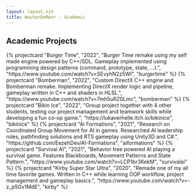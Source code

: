 ```yaml
---
layout: layout.njk
title: WouterDeMoor - Academic
---
```


<section class="games">
  <h2 class="grid-title">Academic Projects</h2>
  <div class="projectcard-grid container">
    {% projectcard "Burger Time", "2022", "Burger Time remake using my self made engine powered by C++/SDL. Gameplay implemented using programming design patterns (command, prototype, state, ...).", "https://www.youtube.com/watch?v=SEvyhN2z5WI", "burgertime" %}
    {% projectcard "Bomberman", "2022", "Custom DirectX C++ engine and Bomberman remake. Implementing DirectX render logic and pipeline, gameplay written in C++ and shaders in HLSL.", "https://www.youtube.com/watch?v=7mh5uRZ0Lmc", "bomberman" %}
    {% projectcard "Bikin Ice", "2022", "Group project together with 4 other students, testing our project management and teamwork skills while developing a fun co-op game.", "https://lukaverhelle.itch.io/bikinice", "bikinice" %}
    {% projectcard "AI Formations", "2021", "Research on Coordinated Group Movement for AI in games. Researched AI leadership roles, pathfinding solutions and RTS gameplay using Unity3D and C#.", "https://github.com/EezehDev/AI-Formations", "aiformations" %}
    {% projectcard "Survival AI", "2021", "Behavior tree powered AI playing a survival game. Features Blackboards, Movement Patterns and State Pattern.", "https://www.youtube.com/watch?v=LCP1br3KekM", "survivalai" %}
    {% projectcard "Kirby Super Star Ultra", "2020", "Remade one of my all time favorite games. Written in C++ while learning OOP workflow, project management and gameplay basics.", "https://www.youtube.com/watch?v=-z_p5Gv1MdE", "kirby" %}
  </div>
</section>